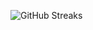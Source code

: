 ![GitHub Streaks](https://github-streaks-mqc9.onrender.com/streak/happilli/image?theme=midnight&cache_bust=1743050769)
